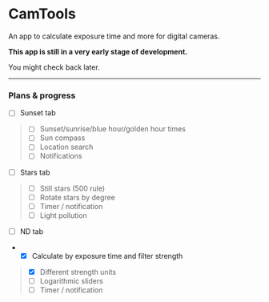 # CamTools

An app to calculate exposure time and more for digital cameras.

**This app is still in a very early stage of development.**

You might check back later.

-------
### Plans & progress

 - [  ] Sunset tab
> - [  ] Sunset/sunrise/blue hour/golden hour times
> - [  ] Sun compass
> - [  ] Location search
> - [  ] Notifications
- [  ] Stars tab
> - [  ] Still stars (500 rule)
> - [  ] Rotate stars by degree
> - [  ] Timer / notification
> - [  ] Light pollution
- [  ] ND tab
- - [x] Calculate by exposure time and filter strength
> - [x] Different strength units
> - [  ] Logarithmic sliders
> - [  ] Timer / notification